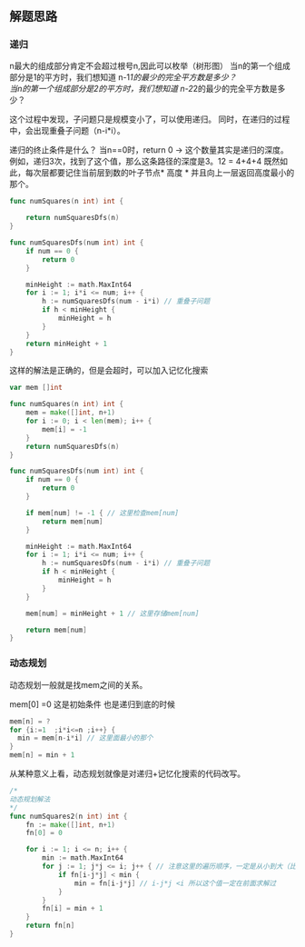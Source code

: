 #  

## 解题思路

### 递归

n最大的组成部分肯定不会超过根号n,因此可以枚举（树形图）
当n的第一个组成部分是1的平方时，我们想知道 n-1*1的最少的完全平方数是多少？  
当n的第一个组成部分是2的平方时，我们想知道 n-2*2的最少的完全平方数是多少？

这个过程中发现，子问题只是规模变小了，可以使用递归。
同时，在递归的过程中，会出现重叠子问题（n-i*i）。

递归的终止条件是什么？
当n==0时，return 0 -> 这个数量其实是递归的深度。
例如，递归3次，找到了这个值，那么这条路径的深度是3。12 = 4+4+4
既然如此，每次层都要记住当前层到数的叶子节点* 高度 *
并且向上一层返回高度最小的那个。

```go
func numSquares(n int) int {

	return numSquaresDfs(n)
}

func numSquaresDfs(num int) int {
	if num == 0 {
		return 0
	}

	minHeight := math.MaxInt64
	for i := 1; i*i <= num; i++ {
		h := numSquaresDfs(num - i*i) // 重叠子问题
		if h < minHeight {
			minHeight = h
		}
	}
	return minHeight + 1
}
```

这样的解法是正确的，但是会超时，可以加入记忆化搜索

```go
var mem []int

func numSquares(n int) int {
	mem = make([]int, n+1)
	for i := 0; i < len(mem); i++ {
		mem[i] = -1
	}
	return numSquaresDfs(n)
}

func numSquaresDfs(num int) int {
	if num == 0 {
		return 0
	}

	if mem[num] != -1 { // 这里检查mem[num]
		return mem[num]
	}

	minHeight := math.MaxInt64
	for i := 1; i*i <= num; i++ {
		h := numSquaresDfs(num - i*i) // 重叠子问题
		if h < minHeight {
			minHeight = h
		}
	}

	mem[num] = minHeight + 1 // 这里存储mem[num]

	return mem[num]
}
```


### 动态规划

动态规划一般就是找mem之间的关系。

mem[0] =0 这是初始条件 也是递归到底的时候

```go
mem[n] = ? 
for {i:=1  ;i*i<=n ;i++} {
  min = mem[n-i*i] // 这里面最小的那个
}
mem[n] = min + 1

```
从某种意义上看，动态规划就像是对递归+记忆化搜索的代码改写。

```go
/*
动态规划解法
*/
func numSquares2(n int) int {
	fn := make([]int, n+1)
	fn[0] = 0

	for i := 1; i <= n; i++ {
		min := math.MaxInt64
		for j := 1; j*j <= i; j++ { // 注意这里的遍历顺序，一定是从小到大（比如你在求fn(3) 你的fn(2)和fn(1)一定要在前面求过）
			if fn[i-j*j] < min {
				min = fn[i-j*j] // i-j*j <i 所以这个值一定在前面求解过
			}
		}
		fn[i] = min + 1
	}
	return fn[n]
}
```